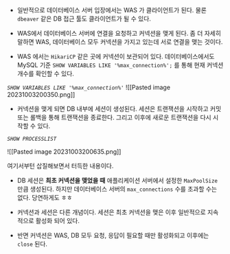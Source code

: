 
- 일반적으로 데이터베이스 서버 입장에서는 WAS 가 클라이언트가 된다. 물론 `dbeaver` 같은 DB 접근 툴도 클라이언트가 될 수 있다. 

- WAS에서 데이터베이스 서버에 연결을 요청하고 커넥션을 맺게 된다. 좀 더 자세히 말하면 WAS, 데이터베이스 모두 커넥션을 가지고 있는데 서로 연결을 맺는 것이다.

- WAS 에서는 `HikariCP` 같은 곳에 커넥션이 보관되어 있다. 데이터베이스에서도 MySQL 기준 `SHOW VARIABLES LIKE '%max_connection%';` 를 통해 현재 커넥션 개수를 확인할 수 있다.

*`SHOW VARIABLES LIKE '%max_connection%'`*
![[Pasted image 20231003200350.png]]


-  커넥션을 맺게 되면 DB 내부에 세션이 생성된다. 세션은 트랜잭션을 시작하고 커밋 또는 롤백을 통해 트랜잭션을 종료한다. 그리고 이후에 새로운 트랜잭션을 다시 시작할 수 있다.

*`SHOW PROCESSLIST`*

![[Pasted image 20231003200635.png]]


여기서부턴 삽질해보면서 터득한 내용이다.

- DB 세션은 **최초 커넥션을 맺었을 때** 애플리케이션 서버에서 설정한 `MaxPoolSize` 만큼 생성된다. 하지만 데이터베이스 서버의 `max_connections` 수를 초과할 수는 없다. 당연하게도 ㅎㅎ

-  커넥션과 세션은 다른 개념이다. 세션은 최초 커넥션을 맺은 이후 일반적으로 지속적으로 활성화 되어 있다. 
- 반면 커넥션은 WAS, DB 모두 요청, 응답이 필요할 때만 활성화되고 이후에는 `close` 된다.